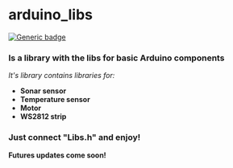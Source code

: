 # arduino_libs

[![Generic badge](https://img.shields.io/badge/Arduino-blue.svg)](https://www.arduino.cc/)

### Is a library with the libs for basic Arduino components

*It's library contains libraries for:*
- **Sonar sensor**
- **Temperature sensor**
- **Motor**
- **WS2812 strip**

### Just connect "Libs.h" and enjoy!

**Futures updates come soon!**
